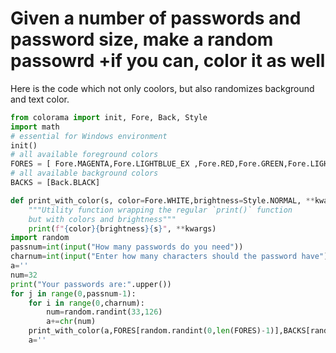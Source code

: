 # Given a number of passwords and password size, make a random passowrd +if you can, color it as well
Here is the code which not only coolors, but also randomizes background and text color.
```.py
from colorama import init, Fore, Back, Style
import math
# essential for Windows environment
init()
# all available foreground colors
FORES = [ Fore.MAGENTA,Fore.LIGHTBLUE_EX ,Fore.RED,Fore.GREEN,Fore.LIGHTYELLOW_EX,Fore.CYAN]
# all available background colors
BACKS = [Back.BLACK]

def print_with_color(s, color=Fore.WHITE,brightness=Style.NORMAL, **kwargs):
    """Utility function wrapping the regular `print()` function
    but with colors and brightness"""
    print(f"{color}{brightness}{s}", **kwargs)
import random
passnum=int(input("How many passwords do you need"))
charnum=int(input("Enter how many characters should the password have"))
a=''
num=32
print("Your passwords are:".upper())
for j in range(0,passnum-1):
    for i in range(0,charnum):
        num=random.randint(33,126)
        a+=chr(num)
    print_with_color(a,FORES[random.randint(0,len(FORES)-1)],BACKS[random.randint(0,len(BACKS)-1)])
    a=''

```
